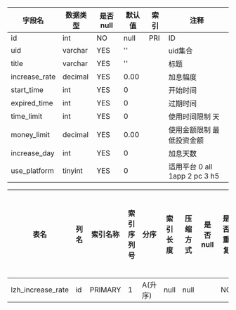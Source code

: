 |字段名|数据类型|是否null|默认值|索引|注释|
|------|--------|--------|------|----|----|
|id|int|NO|null|PRI|ID|
|uid|varchar|YES|''||uid集合|
|title|varchar|YES|''||标题|
|increase_rate|decimal|YES|0.00||加息幅度|
|start_time|int|YES|0||开始时间|
|expired_time|int|YES|0||过期时间|
|time_limit|int|YES|0||使用时间限制 天|
|money_limit|decimal|YES|0.00||使用金额限制  最低投资金额|
|increase_day|int|YES|0||加息天数|
|use_platform|tinyint|YES|0||适用平台 0 all 1app 2 pc 3 h5|



|表名|列名|索引名称|索引序列号|分序|索引长度|压缩方式|是否null|是否重复|唯一值数目估计值|索引方法|列中描述索引信息|索引注释|
|----|----|--------|----------|----|--------|--------|--------|--------|----------------|--------|----------------|--------|
|lzh_increase_rate|id|PRIMARY|1|A(升序)|null|null||NO|151|BTREE|||
